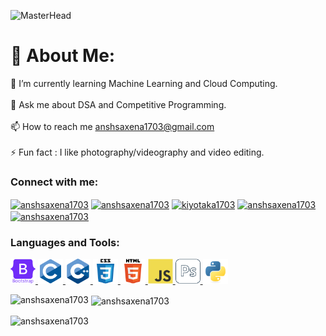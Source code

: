![MasterHead](https://preview.redd.it/bpxxqqvps4h91.gif?width=640&crop=smart&auto=webp&s=e29a6c5b5996e595d29e52030ed4e9abe618e3bd)
# 💫 About Me:
🌱 I’m currently learning Machine Learning and Cloud Computing.<br><br>💬 Ask me about DSA and Competitive Programming.<br><br>📫 How to reach me anshsaxena1703@gmail.com<br><br>⚡ Fun fact : I like photography/videography and video editing.<br>


<h3 align="left">Connect with me:</h3>
<p align="left">
<a href="https://linkedin.com/in/anshsaxena1703" target="blank"><img align="center" src="https://raw.githubusercontent.com/rahuldkjain/github-profile-readme-generator/master/src/images/icons/Social/linked-in-alt.svg" alt="anshsaxena1703" height="30" width="40" /></a>
<a href="https://instagram.com/anshsaxena1703" target="blank"><img align="center" src="https://raw.githubusercontent.com/rahuldkjain/github-profile-readme-generator/master/src/images/icons/Social/instagram.svg" alt="anshsaxena1703" height="30" width="40" /></a>
<a href="https://www.codechef.com/users/kiyotaka1703" target="blank"><img align="center" src="https://cdn.jsdelivr.net/npm/simple-icons@3.1.0/icons/codechef.svg" alt="kiyotaka1703" height="30" width="40" /></a>
<a href="https://codeforces.com/profile/anshsaxena1703" target="blank"><img align="center" src="https://raw.githubusercontent.com/rahuldkjain/github-profile-readme-generator/master/src/images/icons/Social/codeforces.svg" alt="anshsaxena1703" height="30" width="40" /></a>
<a href="https://www.leetcode.com/anshsaxena1703" target="blank"><img align="center" src="https://raw.githubusercontent.com/rahuldkjain/github-profile-readme-generator/master/src/images/icons/Social/leet-code.svg" alt="anshsaxena1703" height="30" width="40" /></a>
</p>

<h3 align="left">Languages and Tools:</h3>
<p align="left"> <a href="https://getbootstrap.com" target="_blank" rel="noreferrer"> <img src="https://raw.githubusercontent.com/devicons/devicon/master/icons/bootstrap/bootstrap-plain-wordmark.svg" alt="bootstrap" width="40" height="40"/> </a> <a href="https://www.cprogramming.com/" target="_blank" rel="noreferrer"> <img src="https://raw.githubusercontent.com/devicons/devicon/master/icons/c/c-original.svg" alt="c" width="40" height="40"/> </a> <a href="https://www.w3schools.com/cpp/" target="_blank" rel="noreferrer"> <img src="https://raw.githubusercontent.com/devicons/devicon/master/icons/cplusplus/cplusplus-original.svg" alt="cplusplus" width="40" height="40"/> </a> <a href="https://www.w3schools.com/css/" target="_blank" rel="noreferrer"> <img src="https://raw.githubusercontent.com/devicons/devicon/master/icons/css3/css3-original-wordmark.svg" alt="css3" width="40" height="40"/> </a> <a href="https://www.w3.org/html/" target="_blank" rel="noreferrer"> <img src="https://raw.githubusercontent.com/devicons/devicon/master/icons/html5/html5-original-wordmark.svg" alt="html5" width="40" height="40"/> </a> <a href="https://developer.mozilla.org/en-US/docs/Web/JavaScript" target="_blank" rel="noreferrer"> <img src="https://raw.githubusercontent.com/devicons/devicon/master/icons/javascript/javascript-original.svg" alt="javascript" width="40" height="40"/> </a> <a href="https://www.photoshop.com/en" target="_blank" rel="noreferrer"> <img src="https://raw.githubusercontent.com/devicons/devicon/master/icons/photoshop/photoshop-line.svg" alt="photoshop" width="40" height="40"/> </a> <a href="https://www.python.org" target="_blank" rel="noreferrer"> <img src="https://raw.githubusercontent.com/devicons/devicon/master/icons/python/python-original.svg" alt="python" width="40" height="40"/> </a> </p>

<p><img align="left" src="https://github-readme-stats.vercel.app/api/top-langs?username=anshsaxena1703&show_icons=true&locale=en&layout=compact" alt="anshsaxena1703" /></p>

<p>&nbsp;<img align="center" src="https://github-readme-stats.vercel.app/api?username=anshsaxena1703&show_icons=true&locale=en" alt="anshsaxena1703" /></p>

<p><img align="center" src="https://github-readme-streak-stats.herokuapp.com/?user=anshsaxena1703&" alt="anshsaxena1703" /></p>

<!-- Proudly created with GPRM ( https://gprm.itsvg.in ) -->
